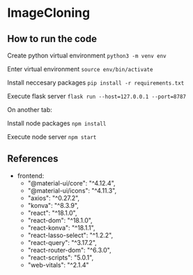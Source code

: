 # ImageCloning

## How to run the code

Create python virtual environment
`python3 -m venv env`

Enter virtual environment
`source env/bin/activate`

Install neccesary packages
`pip install -r requirements.txt`

Execute flask server
`flask run --host=127.0.0.1 --port=8787`

On another tab:

Install node packages
`npm install`

Execute node server
`npm start`

## References

- frontend:
  - "@material-ui/core": "^4.12.4",
  - "@material-ui/icons": "^4.11.3",
  - "axios": "^0.27.2",
  - "konva": "^8.3.9",
  - "react": "^18.1.0",
  - "react-dom": "^18.1.0",
  - "react-konva": "^18.1.1",
  - "react-lasso-select": "^1.2.2",
  - "react-query": "^3.17.2",
  - "react-router-dom": "^6.3.0",
  - "react-scripts": "5.0.1",
  - "web-vitals": "^2.1.4"
